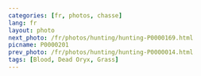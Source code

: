 ```yaml
---
categories: [fr, photos, chasse]
lang: fr
layout: photo
next_photo: /fr/photos/hunting/hunting-P0000169.html
picname: P0000201
prev_photo: /fr/photos/hunting/hunting-P0000014.html
tags: [Blood, Dead Oryx, Grass]
---
```


